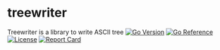 # treewriter

Treewriter is a library to write ASCII tree [![Go Version](https://img.shields.io/github/go-mod/go-version/chanchal1987/treewriter.svg)](https://github.com/chanchal1987/treewriter) [![Go Reference](https://pkg.go.dev/badge/go.mrchanchal.com/treewriter.svg)](https://pkg.go.dev/go.mrchanchal.com/treewriter) [![License](https://badgen.net/github/license/chanchal1987/treewriter)](https://github.com/chanchal1987/treewriter/blob/main/LICENSE) [![Report Card](https://goreportcard.com/badge/go.mrchanchal.com/treewriter)](https://goreportcard.com/report/go.mrchanchal.com/treewriter)
